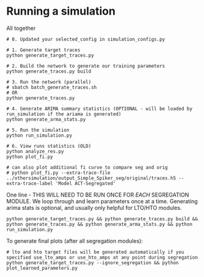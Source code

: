 # Running a simulation


All together

```
# 0. Updated your selected_config in simulation_configs.py

# 1. Generate target traces
python generate_target_traces.py

# 2. Build the network to generate our training parameters
python generate_traces.py build

# 3. Run the network (parallel)
# sbatch batch_generate_traces.sh
# OR
python generate_traces.py

# 4. Generate ARIMA summary statistics (OPTIONAL - will be loaded by run_simulation if the ariama is generated)
python generate_arma_stats.py

# 5. Run the simulation
python run_simulation.py

# 6. View runs statistics (OLD)
python analyze_res.py
python plot_fi.py 

# can also plot additional fi curve to compare seg and orig
# python plot_fi.py --extra-trace-file ../othersimulation/output_Simple_Spiker_seg/original/traces.h5 --extra-trace-label 'Model ACT-Segregated'

```

One line - THIS WILL NEED TO BE RUN ONCE FOR *EACH* SEGREGATION MODULE. We loop through and learn parameters once at a time. Generating arima stats is optional, and usually only helpful for LTO/HTO modules.
```
python generate_target_traces.py && python generate_traces.py build && python generate_traces.py && python generate_arma_stats.py && python run_simulation.py
```
To generate final plots (after all segregation modules):
```
# lto and hto target files will be generated automatically if you specified use_lto_amps or use_hto_amps at any point during segregation
python generate_target_traces.py --ignore_segregation && python plot_learned_parameters.py
```
